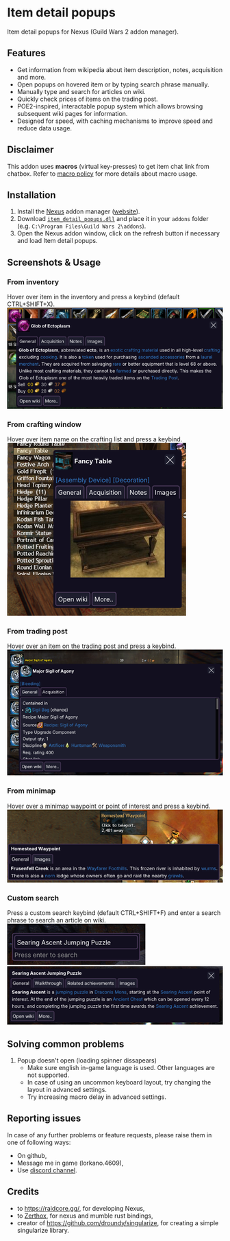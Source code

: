 # Item detail popups
Item detail popups for Nexus (Guild Wars 2 addon manager).

## Features
- Get information from wikipedia about item description, notes, acquisition and more.
- Open popups on hovered item or by typing search phrase manually.
- Manually type and search for articles on wiki.
- Quickly check prices of items on the trading post.
- POE2-inspired, interactable popup system which allows browsing subsequent wiki pages for information.
- Designed for speed, with caching mechanisms to improve speed and reduce data usage.

## Disclaimer
This addon uses **macros** (virtual key-presses) to get item chat link from chatbox. Refer to [macro policy](https://help.guildwars2.com/hc/en-us/articles/360013762153-Policy-Macros-and-Macro-Use) for more details about macro usage.

## Installation
1. Install the [Nexus](https://github.com/RaidcoreGG/Nexus) addon manager ([website](https://raidcore.gg/Nexus)).
2. Download [`item_detail_popups.dll`](../../releases/latest) and place it in your `addons` folder (e.g. `C:\Program Files\Guild Wars 2\addons`).
3. Open the Nexus addon window, click on the refresh button if necessary and load Item detail popups.

## Screenshots & Usage
### From inventory
Hover over item in the inventory and press a keybind (default CTRL+SHIFT+X).
![](images/from_inventory.png)

### From crafting window
Hover over item name on the crafting list and press a keybind.
![](images/from_crafting_window.png)

### From trading post
Hover over an item on the trading post and press a keybind.
![](images/from_tradingpost.png)

### From minimap
Hover over a minimap waypoint or point of interest and press a keybind.
![](images/from_minimap.png)

### Custom search
Press a custom search keybind (default CTRL+SHIFT+F) and enter a search phrase to search an article on wiki.
![](<images/from_search_jumping_puzzle.png>)
![](images/from_search_jumping_puzzle_result.png)

## Solving common problems
1. Popup doesn't open (loading spinner dissapears)
    - Make sure english in-game language is used. Other languages are not supported.
    - In case of using an uncommon keyboard layout, try changing the layout in advanced settings.
    - Try increasing macro delay in advanced settings.

## Reporting issues
In case of any further problems or feature requests, please raise them in one of following ways:
- On github,
- Message me in game (lorkano.4609),
- Use [discord channel](https://discord.com/channels/410828272679518241/1321117612209602601).

## Credits
- to https://raidcore.gg/, for developing Nexus,
- to [Zerthox](https://github.com/zerthox), for nexus and mumble rust bindings,
- creator of https://github.com/droundy/singularize, for creating a simple singularize library.
